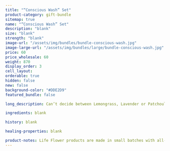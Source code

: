 ```yaml
---
title: "“Conscious Wash” Set"
product-category: gift-bundle
sitemap: true
name: "“Conscious Wash” Set"
description: "blank"
size: "blank"
strength: "blank"
image-url: "/assets/img/bundles/bundle-conscious-wash.jpg"
image-large-url: "/assets/img/bundles/large/bundle-conscious-wash.jpg"
price: 60
price_wholesale: 60
weight: 870
display_order: 3
cell_layout:
orderable: true
hidden: false
new: false
background-color: "#DDE2D9"
featured_bundle: false

long_description: Can’t decide between Lemongrass, Lavender or Patchouli Rose? Don't worry, we wont make you. Try all three scents of our plant based, conscious body wash for a discounted price. Originally priced at $75, discounted to $60!

ingredients: blank

history: blank

healing-properties: blank

product-notes: Life Flower products are made in small batches with all-natural and boutique ingredients. Orders are processed and shipped in 7-10 business days. Please allow additional time for&nbsp;delivery.
---
```


